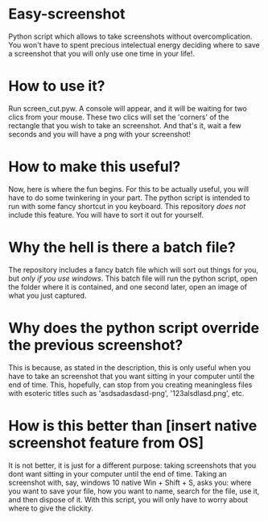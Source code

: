 # Easy-screenshot
Python script which allows to take screenshots without overcomplication. You won't have to spent precious intelectual energy deciding where to save a screenshot that you will only use one time in your life!.

# How to use it?

Run screen_cut.pyw. A console will appear, and it will be waiting for two clics from your mouse. These two clics will set the 'corners' of the rectangle that you wish to take an screenshot. And that's it, wait a few seconds and you will have a png with your screenshot!

# How to make this useful?

Now, here is where the fun begins. For this to be actually useful, you will have to do some twinkering in your part. The python script is intended to run with some fancy shortcut in you keyboard. This repository *does not* include this feature. You will have to sort it out for yourself. 

# Why the hell is there a batch file?

The repository includes a fancy batch file which will sort out things for you, but *only if you use windows*. This batch file will run the python script, open the folder where it is contained, and one second later, open an image of what you just captured.

# Why does the python script override the previous screenshot?

This is because, as stated in the description, this is only useful when you have to take an screenshot that you want sitting in your computer until the end of time. This, hopefully, can stop from you creating meaningless files with esoteric titles such as 'asdsadasdasd-png', '123alsdlasd.png', etc.

# How is this better than [insert native screenshot feature from OS]

It is not better, it is just for a different purpose: taking screenshots that you dont want sitting in your computer until the end of time. Taking an screenshot with, say, windows 10 native Win + Shift + S, asks you: where you want to save your file, how you want to name, search for the file, use it, and then dispose of it. With this script, you will only have to worry about where to give the clickity.
